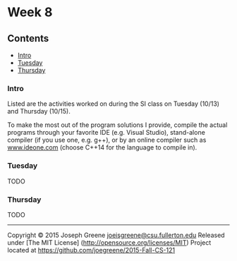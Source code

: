 # Week 8

## Contents
- [Intro](#intro)
- [Tuesday](#tuesday)
- [Thursday](#thursday)
    
### Intro
Listed are the activities worked on during the SI class on Tuesday (10/13) and Thursday (10/15).

To make the most out of the program solutions I provide, compile the actual programs through your 
favorite IDE (e.g. Visual Studio), stand-alone compiler (if you use one, e.g. g++), or by an 
online compiler such as www.ideone.com (choose C++14 for the language to compile in).

### Tuesday
TODO

### Thursday
TODO

-------------------------------------------------------------------------------

Copyright &copy; 2015 Joseph Greene <joeisgreene@csu.fullerton.edu>
Released under [The MIT License] (http://opensource.org/licenses/MIT)
Project located at <https://github.com/joegreene/2015-Fall-CS-121>
